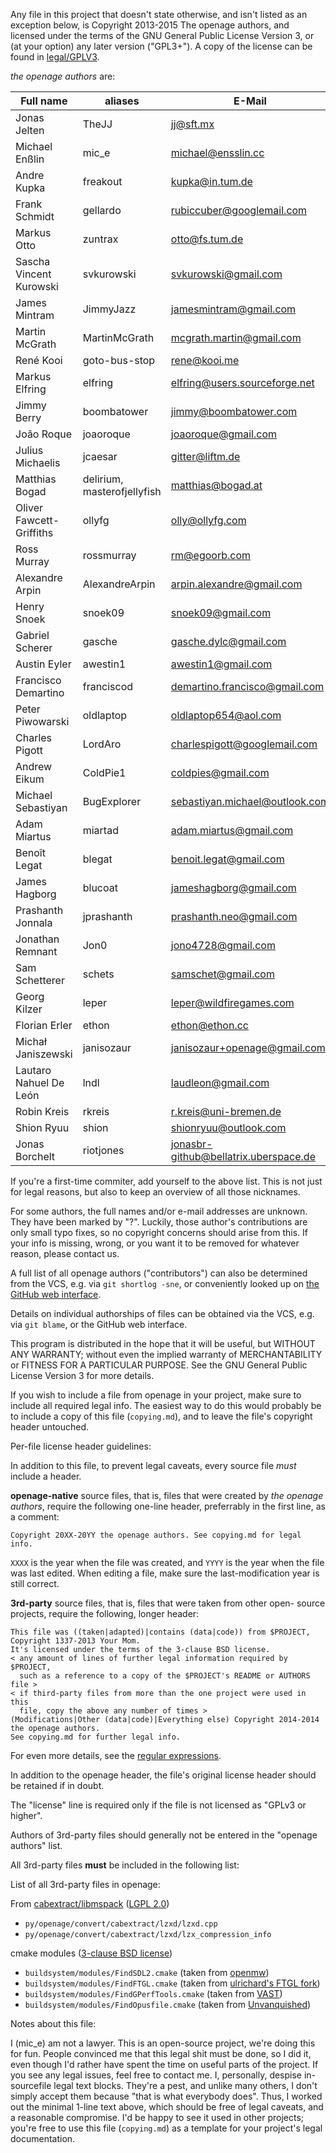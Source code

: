 Any file in this project that doesn't state otherwise, and isn't listed as an
exception below, is Copyright 2013-2015 The openage authors, and licensed
under the terms of the GNU General Public License Version 3, or
(at your option) any later version ("GPL3+").
A copy of the license can be found in [legal/GPLV3](legal/GPLv3).

_the openage authors_ are:

| Full name                   | aliases                     | E-Mail                                |
|-----------------------------|-----------------------------|---------------------------------------|
| Jonas Jelten                | TheJJ                       | jj@sft.mx                             |
| Michael Enßlin              | mic_e                       | michael@ensslin.cc                    |
| Andre Kupka                 | freakout                    | kupka@in.tum.de                       |
| Frank Schmidt               | gellardo                    | rubiccuber@googlemail.com             |
| Markus Otto                 | zuntrax                     | otto@fs.tum.de                        |
| Sascha Vincent Kurowski     | svkurowski                  | svkurowski@gmail.com                  |
| James Mintram               | JimmyJazz                   | jamesmintram@gmail.com                |
| Martin McGrath              | MartinMcGrath               | mcgrath.martin@gmail.com              |
| René Kooi                   | goto-bus-stop               | rene@kooi.me                          |
| Markus Elfring              | elfring                     | elfring@users.sourceforge.net         |
| Jimmy Berry                 | boombatower                 | jimmy@boombatower.com                 |
| João Roque                  | joaoroque                   | joaoroque@gmail.com                   |
| Julius Michaelis            | jcaesar                     | gitter@liftm.de                       |
| Matthias Bogad              | delirium, masterofjellyfish | matthias@bogad.at                     |
| Oliver Fawcett-Griffiths    | ollyfg                      | olly@ollyfg.com                       |
| Ross Murray                 | rossmurray                  | rm@egoorb.com                         |
| Alexandre Arpin             | AlexandreArpin              | arpin.alexandre@gmail.com             |
| Henry Snoek                 | snoek09                     | snoek09@gmail.com                     |
| Gabriel Scherer             | gasche                      | gasche.dylc@gmail.com                 |
| Austin Eyler                | awestin1                    | awestin1@gmail.com                    |
| Francisco Demartino         | franciscod                  | demartino.francisco@gmail.com         |
| Peter Piwowarski            | oldlaptop                   | oldlaptop654@aol.com                  |
| Charles Pigott              | LordAro                     | charlespigott@googlemail.com          |
| Andrew Eikum                | ColdPie1                    | coldpies@gmail.com                    |
| Michael Sebastiyan          | BugExplorer                 | sebastiyan.michael@outlook.com        |
| Adam Miartus                | miartad                     | adam.miartus@gmail.com                |
| Benoît Legat                | blegat                      | benoit.legat@gmail.com                |
| James Hagborg               | blucoat                     | jameshagborg@gmail.com                |
| Prashanth Jonnala           | jprashanth                  | prashanth.neo@gmail.com               |
| Jonathan Remnant            | Jon0                        | jono4728@gmail.com                    |
| Sam Schetterer              | schets                      | samschet@gmail.com                    |
| Georg Kilzer                | leper                       | leper@wildfiregames.com               |
| Florian Erler               | ethon                       | ethon@ethon.cc                        |
| Michał Janiszewski          | janisozaur                  | janisozaur+openage@gmail.com          |
| Lautaro Nahuel De León      | lndl                        | laudleon@gmail.com                    |
| Robin Kreis                 | rkreis                      | r.kreis@uni-bremen.de                 |
| Shion Ryuu                  | shion                       | shionryuu@outlook.com                 |
| Jonas Borchelt              | riotjones                   | jonasbr-github@bellatrix.uberspace.de |

If you're a first-time commiter, add yourself to the above list. This is not
just for legal reasons, but also to keep an overview of all those nicknames.

For some authors, the full names and/or e-mail addresses are unknown. They have
been marked by "?". Luckily, those author's contributions are only small typo
fixes, so no copyright concerns should arise from this.
If your info is missing, wrong, or you want it to be removed for whatever
reason, please contact us.

A full list of all openage authors ("contributors") can also be determined
from the VCS, e.g. via `git shortlog -sne`, or conveniently looked up on
[the GitHub web interface](https://github.com/SFTtech/openage/graphs/contributors).

Details on individual authorships of files can be obtained via the VCS,
e.g. via `git blame`, or the GitHub web interface.

This program is distributed in the hope that it will be useful,
but WITHOUT ANY WARRANTY; without even the implied warranty of
MERCHANTABILITY or FITNESS FOR A PARTICULAR PURPOSE.  See the
GNU General Public License Version 3 for more details.

If you wish to include a file from openage in your project, make sure to
include all required legal info. The easiest way to do this would probably
be to include a copy of this file (`copying.md`), and to leave the file's
copyright header untouched.

Per-file license header guidelines:

In addition to this file, to prevent legal caveats, every source file *must*
include a header.

**openage-native** source files, that is, files that were created by
_the openage authors_, require the following one-line header, preferrably in
the first line, as a comment:

    Copyright 20XX-20YY the openage authors. See copying.md for legal info.

`XXXX` is the year when the file was created, and `YYYY` is the year when the
file was last edited. When editing a file, make sure the last-modification year
is still correct.

**3rd-party** source files, that is, files that were taken from other open-
source projects, require the following, longer header:

    This file was ((taken|adapted)|contains (data|code)) from $PROJECT,
    Copyright 1337-2013 Your Mom.
    It's licensed under the terms of the 3-clause BSD license.
    < any amount of lines of further legal information required by $PROJECT,
      such as a reference to a copy of the $PROJECT's README or AUTHORS file >
    < if third-party files from more than the one project were used in this
      file, copy the above any number of times >
    (Modifications|Other (data|code)|Everything else) Copyright 2014-2014 the openage authors.
    See copying.md for further legal info.

For even more details, see the [regular expressions](py/openage/codecompliance/legal.py).

In addition to the openage header, the file's original license header should
be retained if in doubt.

The "license" line is required only if the file is not licensed as
"GPLv3 or higher".

Authors of 3rd-party files should generally not be entered in the
"openage authors" list.

All 3rd-party files **must** be included in the following list:

List of all 3rd-party files in openage:

From [cabextract/libmspack](http://www.cabextract.org.uk/) ([LGPL 2.0](legal/LGPLv2.0))

 - `py/openage/convert/cabextract/lzxd/lzxd.cpp`
 - `py/openage/convert/cabextract/lzxd/lzx_compression_info`

cmake modules ([3-clause BSD license](legal/BSD-3-clause))

 - `buildsystem/modules/FindSDL2.cmake` (taken from [openmw](https://github.com/OpenMW/openmw))
 - `buildsystem/modules/FindFTGL.cmake` (taken from [ulrichard's FTGL fork](https://github.com/ulrichard/ftgl))
 - `buildsystem/modules/FindGPerfTools.cmake` (taken from [VAST](https://github.com/mavam/vast))
 - `buildsystem/modules/FindOpusfile.cmake` (taken from [Unvanquished](https://github.com/Unvanquished/Unvanquished))

Notes about this file:

I (mic_e) am not a lawyer. This is an open-source project, we're doing this for
fun. People convinced me that this legal shit must be done, so I did it, even
though I'd rather have spent the time on useful parts of the project.
If you see any legal issues, feel free to contact me.
I, personally, despise in-sourcefile legal text blocks. They're a pest,
and unlike many others, I don't simply accept them because
"that is what everybody does". Thus, I worked out the minimal 1-line text above,
which should be free of legal caveats, and a reasonable compromise.
I'd be happy to see it used in other projects; you're free to use this file
(`copying.md`) as a template for your project's legal documentation.

